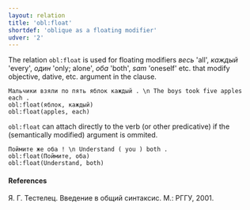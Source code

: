 ```yaml
---
layout: relation
title: 'obl:float'
shortdef: 'oblique as a floating modifier'
udver: '2'
---
```


The relation `obl:float` is used for floating modifiers _весь_ 'all', _каждый_ 'every', _один_ 'only; alone', _оба_ 'both', _sam_ 'oneself' etc. that modify objective, dative, etc. argument in the clause. 

~~~ sdparse
Мальчики взяли по пять яблок каждый . \n The boys took five apples each . 
obl:float(яблок, каждый) 
obl:float(apples, each)
~~~

`obl:float` can attach directly to the verb (or other predicative) if the (semantically modified) argument is ommited.

~~~ sdparse
Поймите же оба ! \n Understand ( you ) both . 
obl:float(Поймите, оба) 
obl:float(Understand, both)
~~~

#### References
Я. Г. Тестелец. Введение в общий синтаксис. М.: РГГУ, 2001.
<!-- Interlanguage links updated Ne 5. května 2024, 18:21:37 CEST -->

